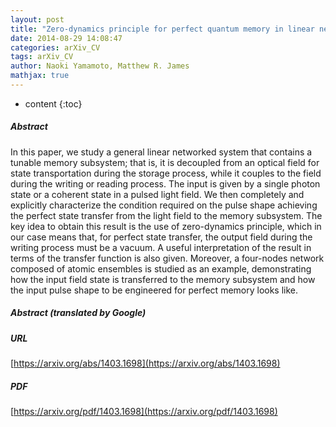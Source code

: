 ```yaml
---
layout: post
title: "Zero-dynamics principle for perfect quantum memory in linear networks"
date: 2014-08-29 14:08:47
categories: arXiv_CV
tags: arXiv_CV
author: Naoki Yamamoto, Matthew R. James
mathjax: true
---
```


* content
{:toc}

##### Abstract
In this paper, we study a general linear networked system that contains a tunable memory subsystem; that is, it is decoupled from an optical field for state transportation during the storage process, while it couples to the field during the writing or reading process. The input is given by a single photon state or a coherent state in a pulsed light field. We then completely and explicitly characterize the condition required on the pulse shape achieving the perfect state transfer from the light field to the memory subsystem. The key idea to obtain this result is the use of zero-dynamics principle, which in our case means that, for perfect state transfer, the output field during the writing process must be a vacuum. A useful interpretation of the result in terms of the transfer function is also given. Moreover, a four-nodes network composed of atomic ensembles is studied as an example, demonstrating how the input field state is transferred to the memory subsystem and how the input pulse shape to be engineered for perfect memory looks like.

##### Abstract (translated by Google)


##### URL
[https://arxiv.org/abs/1403.1698](https://arxiv.org/abs/1403.1698)

##### PDF
[https://arxiv.org/pdf/1403.1698](https://arxiv.org/pdf/1403.1698)

